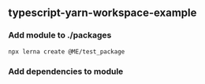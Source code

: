## typescript-yarn-workspace-example


### Add module to ./packages
```
npx lerna create @ME/test_package
```


### Add dependencies to module